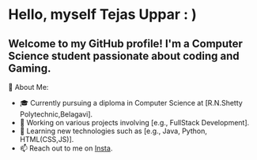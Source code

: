 # Hello, myself Tejas Uppar : )
## Welcome to my GitHub profile! I'm a Computer Science student passionate about coding and Gaming.

🌟 About Me:
- 🎓 Currently pursuing a diploma in Computer Science at [R.N.Shetty Polytechnic,Belagavi].
- 🔭 Working on various projects involving [e.g., FullStack Development].
- 🌱 Learning new technologies such as [e.g., Java, Python, HTML(CSS,JS)].
- 📫 Reach out to me on [Insta](https://www.instagram.com/_tejas_uppar_?igsh=MXducnYybDlvM3FkYg==).
